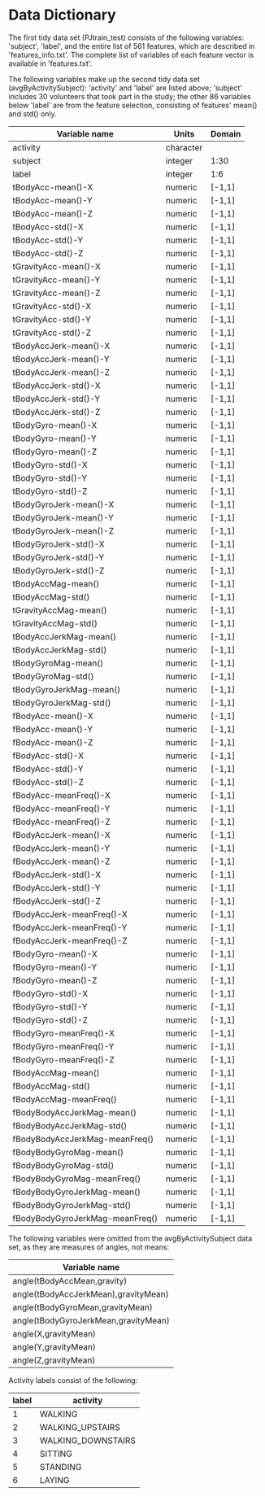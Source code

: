 # Data Dictionary


The first tidy data set (PJtrain_test) consists of the following variables: 'subject', 'label', and the entire list of 561 features, which are described in 'features_info.txt'. The complete list of variables of each feature vector is available in 'features.txt'. 

The following variables make up the second tidy data set (avgByActivitySubject): 'activity' and 'label' are listed above; 'subject' includes 30 volunteers that took part in the study; the other 86 variables below 'label' are from the feature selection, consisting of features' mean() and std() only.

|Variable name	|Units	|Domain
|---|	---|	---|
|activity|	character|	|
|subject|	integer|	1:30|
|label|	integer|	1:6|
|tBodyAcc-mean()-X|	numeric|	[-1,1]|
|tBodyAcc-mean()-Y|	numeric|	[-1,1]|
|tBodyAcc-mean()-Z|	numeric|	[-1,1]|
|tBodyAcc-std()-X|	numeric|	[-1,1]|
|tBodyAcc-std()-Y|	numeric|	[-1,1]|
|tBodyAcc-std()-Z|	numeric|	[-1,1]|
|tGravityAcc-mean()-X|	numeric|	[-1,1]|
|tGravityAcc-mean()-Y|	numeric|	[-1,1]|
|tGravityAcc-mean()-Z|	numeric|	[-1,1]|
|tGravityAcc-std()-X|	numeric|	[-1,1]|
|tGravityAcc-std()-Y|	numeric|	[-1,1]|
|tGravityAcc-std()-Z|	numeric|	[-1,1]|
|tBodyAccJerk-mean()-X|	numeric|	[-1,1]|
|tBodyAccJerk-mean()-Y|	numeric|	[-1,1]|
|tBodyAccJerk-mean()-Z|	numeric|	[-1,1]|
|tBodyAccJerk-std()-X|	numeric|	[-1,1]|
|tBodyAccJerk-std()-Y|	numeric|	[-1,1]|
|tBodyAccJerk-std()-Z|	numeric|	[-1,1]|
|tBodyGyro-mean()-X|	numeric|	[-1,1]|
|tBodyGyro-mean()-Y|	numeric|	[-1,1]|
|tBodyGyro-mean()-Z|	numeric|	[-1,1]|
|tBodyGyro-std()-X|	numeric|	[-1,1]|
|tBodyGyro-std()-Y|	numeric|	[-1,1]|
|tBodyGyro-std()-Z|	numeric|	[-1,1]|
|tBodyGyroJerk-mean()-X|	numeric|	[-1,1]|
|tBodyGyroJerk-mean()-Y|	numeric|	[-1,1]|
|tBodyGyroJerk-mean()-Z|	numeric|	[-1,1]|
|tBodyGyroJerk-std()-X|	numeric|	[-1,1]|
|tBodyGyroJerk-std()-Y|	numeric|	[-1,1]|
|tBodyGyroJerk-std()-Z|	numeric|	[-1,1]|
|tBodyAccMag-mean()|	numeric|	[-1,1]|
|tBodyAccMag-std()|	numeric|	[-1,1]|
|tGravityAccMag-mean()|	numeric|	[-1,1]|
|tGravityAccMag-std()|	numeric|	[-1,1]|
|tBodyAccJerkMag-mean()|	numeric|	[-1,1]|
|tBodyAccJerkMag-std()|	numeric|	[-1,1]|
|tBodyGyroMag-mean()|	numeric|	[-1,1]|
|tBodyGyroMag-std()|	numeric|	[-1,1]|
|tBodyGyroJerkMag-mean()|	numeric|	[-1,1]|
|tBodyGyroJerkMag-std()|	numeric|	[-1,1]|
|fBodyAcc-mean()-X|	numeric|	[-1,1]|
|fBodyAcc-mean()-Y|	numeric|	[-1,1]|
|fBodyAcc-mean()-Z|	numeric|	[-1,1]|
|fBodyAcc-std()-X|	numeric|	[-1,1]|
|fBodyAcc-std()-Y|	numeric|	[-1,1]|
|fBodyAcc-std()-Z|	numeric|	[-1,1]|
|fBodyAcc-meanFreq()-X|	numeric|	[-1,1]|
|fBodyAcc-meanFreq()-Y|	numeric|	[-1,1]|
|fBodyAcc-meanFreq()-Z|	numeric|	[-1,1]|
|fBodyAccJerk-mean()-X|	numeric|	[-1,1]|
|fBodyAccJerk-mean()-Y|	numeric|	[-1,1]|
|fBodyAccJerk-mean()-Z|	numeric|	[-1,1]|
|fBodyAccJerk-std()-X|	numeric|	[-1,1]|
|fBodyAccJerk-std()-Y|	numeric|	[-1,1]|
|fBodyAccJerk-std()-Z|	numeric|	[-1,1]|
|fBodyAccJerk-meanFreq()-X|	numeric|	[-1,1]|
|fBodyAccJerk-meanFreq()-Y|	numeric|	[-1,1]|
|fBodyAccJerk-meanFreq()-Z|	numeric|	[-1,1]|
|fBodyGyro-mean()-X|	numeric|	[-1,1]|
|fBodyGyro-mean()-Y|	numeric|	[-1,1]|
|fBodyGyro-mean()-Z|	numeric|	[-1,1]|
|fBodyGyro-std()-X|	numeric|	[-1,1]|
|fBodyGyro-std()-Y|	numeric|	[-1,1]|
|fBodyGyro-std()-Z|	numeric|	[-1,1]|
|fBodyGyro-meanFreq()-X|	numeric|	[-1,1]|
|fBodyGyro-meanFreq()-Y|	numeric|	[-1,1]|
|fBodyGyro-meanFreq()-Z|	numeric|	[-1,1]|
|fBodyAccMag-mean()|	numeric|	[-1,1]|
|fBodyAccMag-std()|	numeric|	[-1,1]|
|fBodyAccMag-meanFreq()|	numeric|	[-1,1]|
|fBodyBodyAccJerkMag-mean()|	numeric|	[-1,1]|
|fBodyBodyAccJerkMag-std()|	numeric|	[-1,1]|
|fBodyBodyAccJerkMag-meanFreq()|	numeric|	[-1,1]|
|fBodyBodyGyroMag-mean()|	numeric|	[-1,1]|
|fBodyBodyGyroMag-std()|	numeric|	[-1,1]|
|fBodyBodyGyroMag-meanFreq()|	numeric|	[-1,1]|
|fBodyBodyGyroJerkMag-mean()|	numeric|	[-1,1]|
|fBodyBodyGyroJerkMag-std()|	numeric|	[-1,1]|
|fBodyBodyGyroJerkMag-meanFreq()|	numeric|	[-1,1]|

The following variables were omitted from the avgByActivitySubject data set, as they are measures of angles, not means:

|Variable name	|
|---|
|angle(tBodyAccMean,gravity)|	numeric|	[-1,1]|
|angle(tBodyAccJerkMean),gravityMean)|	numeric|	[-1,1]|
|angle(tBodyGyroMean,gravityMean)|	numeric|	[-1,1]|
|angle(tBodyGyroJerkMean,gravityMean)|	numeric|	[-1,1]|
|angle(X,gravityMean)|	numeric|	[-1,1]|
|angle(Y,gravityMean)|	numeric|	[-1,1]|
|angle(Z,gravityMean)|	numeric|	[-1,1]|

Activity labels consist of the following:

label | activity
--- | ---
1 | WALKING
2 | WALKING_UPSTAIRS
3 | WALKING_DOWNSTAIRS
4 | SITTING
5 | STANDING
6 | LAYING

